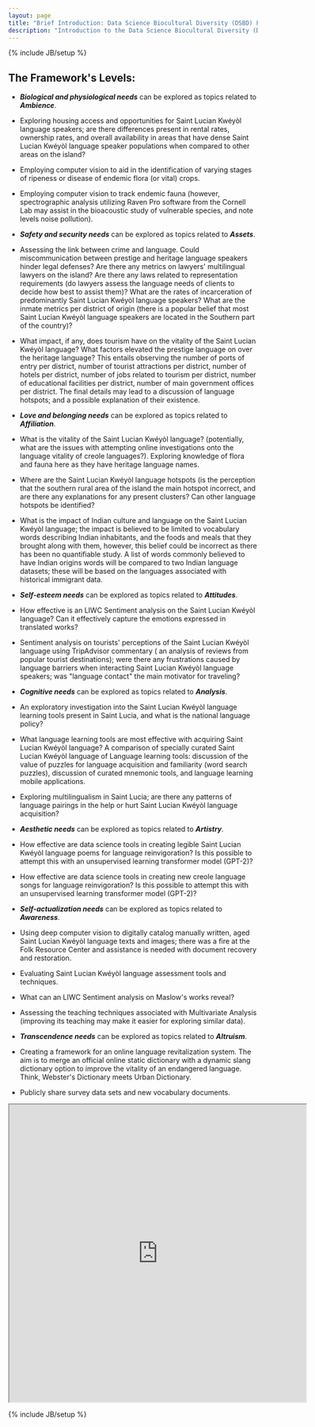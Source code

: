 ```yaml
---
layout: page
title: "Brief Introduction: Data Science Biocultural Diversity (DSBD) Framework"
description: "Introduction to the Data Science Biocultural Diversity (DSBD) Framework"
---
```

{% include JB/setup %}

## The Framework's Levels:

- __*Biological and physiological needs*__  can be explored as topics related to __*Ambience*__.

+ Exploring housing access and opportunities for Saint Lucian Kwéyòl language speakers; are there differences present in rental rates, ownership rates, and overall availability in areas that have dense Saint Lucian Kwéyòl language speaker populations when compared to other areas on the island?

+ Employing computer vision to aid in the identification of varying stages of ripeness or disease of endemic flora (or vital) crops. 

+ Employing computer vision to track endemic fauna (however, spectrographic analysis utilizing Raven Pro software from the Cornell Lab may assist in the bioacoustic study of vulnerable species, and note levels noise pollution).


- __*Safety and security needs*__ can be explored as topics related to __*Assets*__.


+ Assessing the link between crime and language. Could miscommunication between prestige and heritage language speakers hinder legal defenses? Are there any metrics on lawyers' multilingual lawyers on the island? Are there any laws related to representation requirements (do lawyers assess the language needs of clients to decide how best to assist them)? What are the rates of incarceration of predominantly Saint Lucian Kwéyòl language speakers? What are the inmate metrics per district of origin (there is a popular belief that most Saint Lucian Kwéyòl language speakers are located in the Southern part of the country)? 

+ What impact, if any, does tourism have on the vitality of the Saint Lucian Kwéyòl language? What factors elevated the prestige language on over the heritage language? This entails observing the number of ports of entry per district, number of tourist attractions per district, number of hotels per district, number of jobs related to tourism per district, number of educational facilities per district, number of main government offices per district. The final details may lead to a discussion of language hotspots; and a possible explanation of their existence. 

- __*Love and belonging needs*__ can be explored as topics related to __*Affiliation*__.

+ What is the vitality of the Saint Lucian Kwéyòl language? (potentially, what are the issues with attempting online investigations onto the language vitality of creole languages?). Exploring knowledge of flora and fauna here as they have heritage language names.

+ Where are the Saint Lucian Kwéyòl language hotspots (is the perception that the southern rural area of the island the main hotspot incorrect, and are there any explanations for any present clusters? Can other language hotspots be identified?

 + What is the impact of Indian culture and language on the Saint Lucian Kwéyòl language; the impact is believed to be limited to vocabulary words describing Indian inhabitants, and the foods and meals that they brought along with them, however, this belief could be incorrect as there has been no quantifiable study. A list of words commonly believed to have Indian origins words will be compared to two Indian language datasets; these will be based on the languages associated with historical immigrant data.


- __*Self-esteem needs*__ can be explored as topics related to __*Attitudes*__.

+ How effective is an LIWC Sentiment analysis on the Saint Lucian Kwéyòl language? Can it effectively capture the emotions expressed in translated works?

+ Sentiment analysis on tourists' perceptions of the Saint Lucian Kwéyòl language using TripAdvisor commentary ( an analysis of reviews from popular tourist destinations); were there any frustrations caused by language barriers when interacting Saint Lucian Kwéyòl language speakers; was "language contact" the main motivator for traveling?


- __*Cognitive needs*__ can be explored as topics related to __*Analysis*__.

+ An exploratory investigation into the Saint Lucian Kwéyòl language learning tools present in Saint Lucia, and what is the national language policy?

+ What language learning tools are most effective with acquiring Saint Lucian Kwéyòl language? A comparison of specially curated Saint Lucian Kwéyòl language of Language learning tools: discussion of the value of puzzles for language acquisition and familiarity (word search puzzles), discussion of curated mnemonic tools, and language learning mobile applications.

+ Exploring multilingualism in Saint Lucia; are there any patterns of language pairings in the help or hurt Saint Lucian Kwéyòl language acquisition? 


- __*Aesthetic needs*__ can be explored as topics related to __*Artistry*__.

+ How effective are data science tools in creating legible Saint Lucian Kwéyòl language poems for language reinvigoration? Is this possible to attempt this with an unsupervised learning transformer model (GPT-2)? 

+ How effective are data science tools in creating new creole language songs for language reinvigoration? Is this possible to attempt this with an unsupervised learning transformer model (GPT-2)? 


- __*Self-actualization needs*__ can be explored as topics related to __*Awareness*__. 

+ Using deep computer vision to digitally catalog manually written, aged  Saint Lucian Kwéyòl language texts and images; there was a fire at the Folk Resource Center and assistance is needed with document recovery and restoration.

+ Evaluating Saint Lucian Kwéyòl language assessment tools and techniques.

+ What can an LIWC Sentiment analysis on Maslow's works reveal?

+ Assessing the teaching techniques associated with Multivariate Analysis (improving its teaching may make it easier for exploring similar data).


- __*Transcendence needs*__ can be explored as topics related to __*Altruism*__.   

+ Creating a framework for an online language revitalization system. The aim is to merge an official online static dictionary with a dynamic slang dictionary option to improve the vitality of an endangered language. Think, Webster's Dictionary meets Urban Dictionary.

+ Publicly share survey data sets and new vocabulary documents.



<iframe width="600" height="600" src="https://prezi.com/i/anbnfuxd7fss/embed" webkitallowfullscreen="1" mozallowfullscreen="1" allowfullscreen="1"></iframe>




{% include JB/setup %}